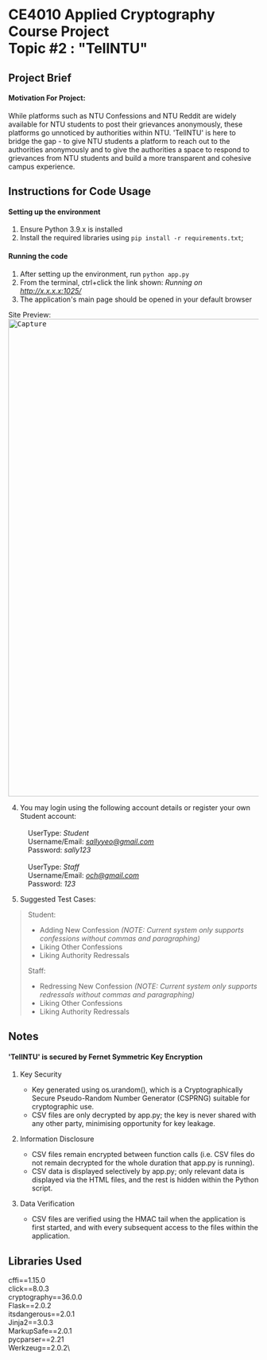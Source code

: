 ﻿# CE4010 Applied Cryptography Course Project<br/>Topic #2 : "TellNTU"

## Project Brief 

#### Motivation For Project: 
While platforms such as NTU Confessions and NTU Reddit are widely available for NTU students to post their grievances anonymously, these platforms go unnoticed by authorities within NTU. 'TellNTU' is here to bridge the gap - to give NTU students a platform to reach out to the authorities anonymously and to give the authorities a space to respond to grievances from NTU students and build a more transparent and cohesive campus experience.


## Instructions for Code Usage

#### Setting up the environment
1. Ensure Python 3.9.x is installed
2. Install the required libraries using `pip install -r requirements.txt`;


#### Running the code
1. After setting up the environment, run `python app.py`
2. From the terminal, ctrl+click the link shown: *Running on http://x.x.x.x:1025/*
3. The application's main page should be opened in your default browser

Site Preview: <kbd> <img width="960" alt="Capture" src="https://user-images.githubusercontent.com/65217872/143465633-d3c393d4-d846-4a3e-89a4-cfa507809e6d.PNG"> </kbd>


4. You may login using the following account details or register your own Student account:\
\
&nbsp;&nbsp;&nbsp;&nbsp;UserType: *Student*\
&nbsp;&nbsp;&nbsp;&nbsp;Username/Email: *sallyyeo@gmail.com*\
&nbsp;&nbsp;&nbsp;&nbsp;Password: *sally123*\
\
&nbsp;&nbsp;&nbsp;&nbsp;UserType: *Staff*\
&nbsp;&nbsp;&nbsp;&nbsp;Username/Email: *och@gmail.com*\
&nbsp;&nbsp;&nbsp;&nbsp;Password: *123*

5. Suggested Test Cases:

>Student:
>- Adding New Confession *(NOTE: Current system only supports confessions without commas and paragraphing)*
>- Liking Other Confessions
>- Liking Authority Redressals
>
>
>Staff:
>- Redressing New Confession *(NOTE: Current system only supports redressals without commas and paragraphing)*
>- Liking Other Confessions
>- Liking Authority Redressals


## Notes
#### 'TellNTU' is secured by Fernet Symmetric Key Encryption
1. Key Security
    - Key generated using os.urandom(), which is a Cryptographically Secure Pseudo-Random Number Generator (CSPRNG) suitable for cryptographic use.
    - CSV files are only decrypted by app.py; the key is never shared with any other party, minimising opportunity for key leakage.

 2. Information Disclosure
    - CSV files remain encrypted between function calls (i.e. CSV files do not remain decrypted for the whole duration that app.py is running).
    - CSV data is displayed selectively by app.py; only relevant data is displayed via the HTML files, and the rest is hidden within the Python script.

3. Data Verification
    - CSV files are verified using the HMAC tail when the application is first started, and with every subsequent access to the files within the application.

## Libraries Used
cffi==1.15.0\
click==8.0.3\
cryptography==36.0.0\
Flask==2.0.2\
itsdangerous==2.0.1\
Jinja2==3.0.3\
MarkupSafe==2.0.1\
pycparser==2.21\
Werkzeug==2.0.2\

